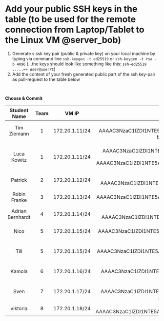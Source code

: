 # Add your public SSH keys in the table (to be used for the remote connection from Laptop/Tablet to the Linux VM @server_bob)

1. Generate s ssk key pair (public & private key) on your local machine by typing via command line `ssh-keygen -t ed25519` or `ssh-keygen -t rsa -b 4096` (...the keys should look like something like this: `ssh-ed25519 .....== user@userPC`)
2. Add the content of your fresh generated public part of the ssh key-pair as pull-request to the table below


<br/>

**Choose & Commit**

|  Student Name	        |  Team		          	        | VM IP                    |  public ssh key          |
| :-------------------: | :-------------------------: | :----------------------: | :----------------------: |
| Tim Ziemann | 1 | 172.20.1.11/24 | ssh-ed25519 AAAAC3NzaC1lZDI1NTE5AAAAIBdProJezscUd35VYopih3bKNWTypeDQhjqANXAYJYzN bobkatze@Tims-MacBook-Air-2.local |
| Luca Kowitz | 1 | 172.20.1.11/24 | ssh-ed25519 AAAAC3NzaC1lZDI1NTE5AAAAIN5ov+gGkIrYKl7/1VOdplRSyW2zk8n+v/5DBMIfaEyk luca@Luca-Linux / ssh-ed25519 AAAAC3NzaC1lZDI1NTE5AAAAIECo3HFAkkhMDwqDEsu/TqqLnL0MJRU5QYGbobqpRGOL luca@Luca-PC|
| Patrick | 2 | 172.20.1.12/24 | ssh-ed25519 AAAAC3NzaC1lZDI1NTE5AAAAICuge0ornJKrUQVNePyoViwRqMasDj+s7SKkMN1+BiLj |
| Robin Franke | 3 | 172.20.1.13/24 |ssh-ed25519 AAAAC3NzaC1lZDI1NTE5AAAAII2HpmbDNa8vCSmp5MK0owcypDYKafaoTFT3FH2UjQuQ robin@LAPTOP-SGTQQ001|
| Adrian Bernhardt | 4 | 172.20.1.14/24 |ssh-ed25519 AAAAC3NzaC1lZDI1NTE5AAAAIP5Uon0DLs9jfR3vnEJV86jt9+ssggzk6ZXrLm1pUqcP |
| Nico | 5 | 172.20.1.15/24 | ssh-ed25519 AAAAC3NzaC1lZDI1NTE5AAAAIJ1ELhHn4eAOY8RWBsTi7TaO787wh9lNbYvM6B6jUBx8 nico@LAPTOP-OI06AT3U |
| Till | 5 | 172.20.1.15/24 | ssh-ed25519 AAAAC3NzaC1lZDI1NTE5AAAAIHUMAZ1iN1+nDxZR++lEckfoFg0ZeMds3+mQw12TSvwa ttaba@LAPTOP-TiRoTa |
| Kamola  | 6 | 172.20.1.16/24 |ssh-ed25519 AAAAC3NzaC1lZDI1NTE5AAAAIB8Byttpe8+zUJzPhh17Ag1cL4zTxLRqX7yu+1bDtw/p User@WIN-ERAATN0G3SA |
| Sven | 7 | 172.20.1.17/24 | ssh-ed25519 AAAAC3NzaC1lZDI1NTE5AAAAIEqPfqsUSUpsszEDubLVsxNrW9I/Tz+xoAVGiRKGPCQd sven@MacBook-Pro-von-Sven.local |
| viktoria | 8 | 172.20.1.18/24 | ssh-ed25519 AAAAC3NzaC1lZDI1NTE5AAAAIGZDhQHfCGBzd6mlQqEBxKK4GHB74S2jFDVChuTUS75W |
